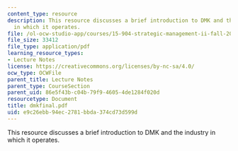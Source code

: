 ```yaml
---
content_type: resource
description: This resource discusses a brief introduction to DMK and the industry
  in which it operates.
file: /ol-ocw-studio-app/courses/15-904-strategic-management-ii-fall-2005/e9c26ebb94ec2781bbda374cd73d599d_dmkfinal.pdf
file_size: 33412
file_type: application/pdf
learning_resource_types:
- Lecture Notes
license: https://creativecommons.org/licenses/by-nc-sa/4.0/
ocw_type: OCWFile
parent_title: Lecture Notes
parent_type: CourseSection
parent_uid: 86e5f43b-c04b-79f9-4605-4de1284f020d
resourcetype: Document
title: dmkfinal.pdf
uid: e9c26ebb-94ec-2781-bbda-374cd73d599d
---
```

This resource discusses a brief introduction to DMK and the industry in which it operates.